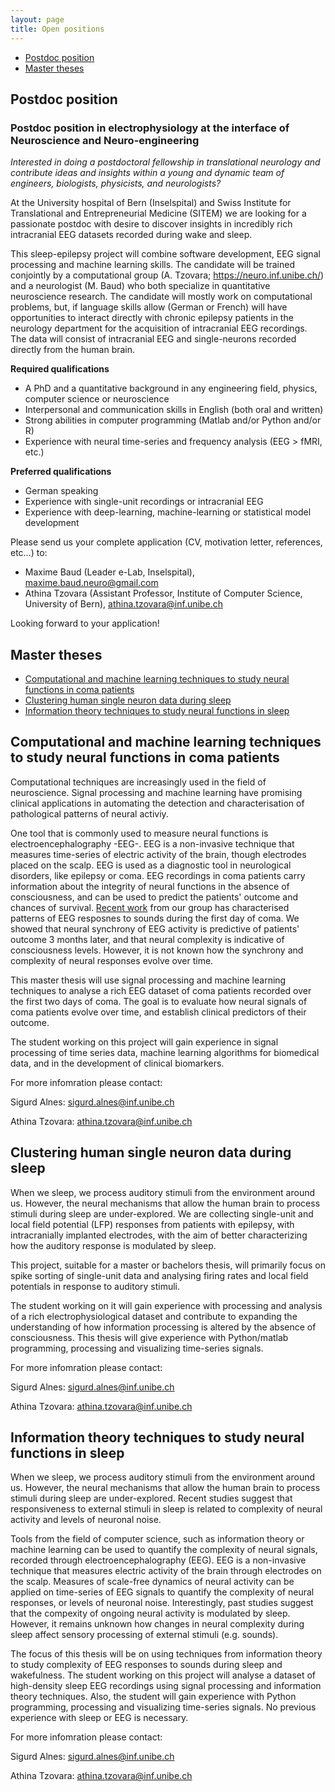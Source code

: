 ```yaml
---
layout: page
title: Open positions
---
```


* [Postdoc position](#postdoc-position)
* [Master theses](#master-theses) 
 

## Postdoc position

### Postdoc position in electrophysiology at the interface of Neuroscience and Neuro-engineering 

*Interested in doing a postdoctoral fellowship in translational neurology and contribute ideas and insights within a young and dynamic team of engineers, biologists, physicists, and neurologists?*

At the University hospital of Bern (Inselspital) and Swiss Institute for Translational and Entrepreneurial Medicine (SITEM) we are looking for a passionate postdoc with desire to discover insights in incredibly rich intracranial EEG datasets recorded during wake and sleep.

This sleep-epilepsy project will combine software development, EEG signal processing and machine learning skills. The candidate will be trained conjointly by a computational group (A. Tzovara; https://neuro.inf.unibe.ch/) and a neurologist (M. Baud) who both specialize in quantitative neuroscience research. The candidate will mostly work on computational problems, but, if language skills allow (German or French) will have opportunities to interact directly with chronic epilepsy patients in the neurology department for the acquisition of intracranial EEG recordings. The data will consist of intracranial EEG and single-neurons recorded directly from the human brain. 

**Required qualifications**
* A PhD and a quantitative background in any engineering field, physics, computer science or neuroscience
* Interpersonal and communication skills in English (both oral and written)
* Strong abilities in computer programming (Matlab and/or Python and/or R) 
* Experience with neural time-series and frequency analysis (EEG > fMRI, etc.)

**Preferred qualifications**
* German speaking 
* Experience with single-unit recordings or intracranial EEG
* Experience with deep-learning, machine-learning or statistical model development

Please send us your complete application (CV, motivation letter, references, etc…) to:
* Maxime Baud (Leader e-Lab, Inselspital), maxime.baud.neuro@gmail.com     
* Athina Tzovara (Assistant Professor, Institute of Computer Science, University of Bern),  athina.tzovara@inf.unibe.ch

Looking forward to your application!


## Master theses

* [Computational and machine learning techniques to study neural functions in coma patients](#computational-and-machine-learning-techniques-to-study-neural-functions-in-coma-patients)
* [Clustering human single neuron data during sleep](#clustering-human-single-neuron-data-during-sleep)
* [Information theory techniques to study neural functions in sleep](#information-theory-techniques-to-study-neural-functions-in-sleep)

## Computational and machine learning techniques to study neural functions in coma patients

Computational techniques are increasingly used in the field of neuroscience. Signal processing and machine learning have promising clinical applications in automating the detection and characterisation of pathological patterns of neural activiy.

One tool that is commonly used to measure neural functions is electroencephalography -EEG-. EEG is a non-invasive technique that measures time-series of electric activity of the brain, though electrodes placed on the scalp. EEG is used as a diagnostic tool in neurological disorders, like epilepsy or coma. EEG recordings in coma patients carry information about the integrity of neural functions in the absence of consciousness, and can be used to predict the patients' outcome and chances of survival. [Recent work](https://www.sciencedirect.com/science/article/pii/S1053811921009113) from our group has characterised patterns of EEG resposnes to sounds during the first day of coma. We showed that neural synchrony of EEG activity is predictive of patients' outcome 3 months later, and that neural complexity is indicative of consciousness levels. However, it is not known how the synchrony and complexity of neural responses evolve over time.

This master thesis will use signal processing and machine learning techniques to analyse a rich EEG dataset of coma patients recorded over the first two days of coma. The goal is to evaluate how neural signals of coma patients evolve over time, and establish clinical predictors of their outcome. 

The student working on this project will gain experience in signal processing of time series data, machine learning algorithms for biomedical data, and in the development of clinical biomarkers.

For more infomration please contact:

Sigurd Alnes: sigurd.alnes@inf.unibe.ch

Athina Tzovara: athina.tzovara@inf.unibe.ch

## Clustering human single neuron data during sleep

When we sleep, we process auditory stimuli from the environment around us. However, the neural mechanisms that allow the human brain to process stimuli during sleep are under-explored. We are collecting single-unit and local field potential (LFP) responses from patients with epilepsy, with intracranially implanted electrodes, with the aim of better characterizing how the auditory response is modulated by sleep.

This project, suitable for a master or bachelors thesis, will primarily focus on spike sorting of single-unit data and analysing firing rates and local field potentials in response to auditory stimuli.

The student working on it will gain experience with processing and analysis of a rich electrophysiological dataset and contribute to expanding the understanding of how information processing is altered by the absence of consciousness. This thesis will give experience with Python/matlab programming, processing and visualizing time-series signals.

For more infomration please contact:

Sigurd Alnes: sigurd.alnes@inf.unibe.ch

Athina Tzovara: athina.tzovara@inf.unibe.ch


## Information theory techniques to study neural functions in sleep

When we sleep, we process auditory stimuli from the environment around us. However, the neural mechanisms that allow the human brain to process stimuli during sleep are under-explored. Recent studies suggest that responsiveness to external stimuli in sleep is related to complexity of neural activity and levels of neuronal noise. 

Tools from the field of computer science, such as information theory or machine learning can be used to quantify the complexity of neural signals, recorded through electroencephalography (EEG). EEG is a non-invasive technique that measures electric activity of the brain through electrodes on the scalp. Measures of scale-free dynamics of neural activity can be applied on time-series of EEG signals to quantify the complexity of neural responses, or levels of neuronal noise. Interestingly, past studies suggest that the compexity of ongoing neural activity is modulated by sleep. However, it remains unknown how changes in neural complexity during sleep affect sensory processing of external stimuli (e.g. sounds). 

The focus of this thesis will be on using techniques from information theory to study complexity of EEG responses to sounds during sleep and wakefulness. The student working on this project will analyse a dataset of high-density sleep EEG recordings using signal processing and information theory techniques. Also, the student will gain experience with Python programming, processing and visualizing time-series signals. No previous experience with sleep or EEG is necessary. 

For more infomration please contact:

Sigurd Alnes: sigurd.alnes@inf.unibe.ch

Athina Tzovara: athina.tzovara@inf.unibe.ch


